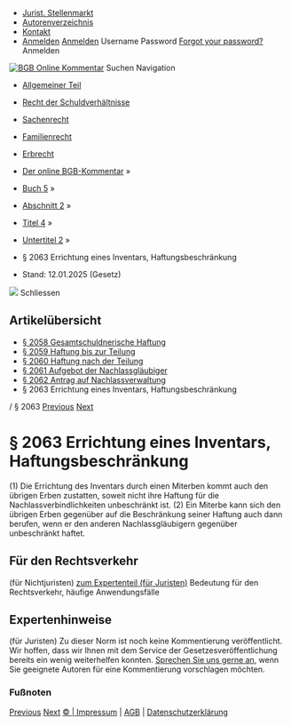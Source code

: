   * [Jurist. Stellenmarkt](https://bgb.kommentar.de/Buch-5/Abschnitt-2/Titel-4/Untertitel-2/</job-board> "Jurist. Stellenmarkt")
  * [Autorenverzeichnis](https://bgb.kommentar.de/Buch-5/Abschnitt-2/Titel-4/Untertitel-2/</Autorenverzeichnis> "Autorenverzeichnis")
  * [Kontakt](https://bgb.kommentar.de/Buch-5/Abschnitt-2/Titel-4/Untertitel-2/</Kontakt>)
  * [Anmelden](https://bgb.kommentar.de/Buch-5/Abschnitt-2/Titel-4/Untertitel-2/<#login> "show login form") [Anmelden](https://bgb.kommentar.de/Buch-5/Abschnitt-2/Titel-4/Untertitel-2/<#> "hide login form") Username Password
[Forgot your password?](https://bgb.kommentar.de/Buch-5/Abschnitt-2/Titel-4/Untertitel-2/</user/forgotpassword>) Anmelden 


[![BGB Online Kommentar](https://bgb.kommentar.de/extension/bgb/design/bgb/images/logo.png)](https://bgb.kommentar.de/Buch-5/Abschnitt-2/Titel-4/Untertitel-2/</> "BGB Online Kommentar")
Suchen
Navigation
  * [Allgemeiner Teil](https://bgb.kommentar.de/Buch-5/Abschnitt-2/Titel-4/Untertitel-2/</Buch-1>)
  * [Recht der Schuldverhältnisse](https://bgb.kommentar.de/Buch-5/Abschnitt-2/Titel-4/Untertitel-2/</Buch-2>)
  * [Sachenrecht](https://bgb.kommentar.de/Buch-5/Abschnitt-2/Titel-4/Untertitel-2/</Buch-3>)
  * [Familienrecht](https://bgb.kommentar.de/Buch-5/Abschnitt-2/Titel-4/Untertitel-2/</Buch-4>)
  * [Erbrecht](https://bgb.kommentar.de/Buch-5/Abschnitt-2/Titel-4/Untertitel-2/</Buch-5>)


  * [Der online BGB-Kommentar](https://bgb.kommentar.de/Buch-5/Abschnitt-2/Titel-4/Untertitel-2/</>) »
  * [Buch 5](https://bgb.kommentar.de/Buch-5/Abschnitt-2/Titel-4/Untertitel-2/</Buch-5>) »
  * [Abschnitt 2](https://bgb.kommentar.de/Buch-5/Abschnitt-2/Titel-4/Untertitel-2/</Buch-5/Abschnitt-2>) »
  * [Titel 4](https://bgb.kommentar.de/Buch-5/Abschnitt-2/Titel-4/Untertitel-2/</Buch-5/Abschnitt-2/Titel-4>) »
  * [Untertitel 2](https://bgb.kommentar.de/Buch-5/Abschnitt-2/Titel-4/Untertitel-2/</Buch-5/Abschnitt-2/Titel-4/Untertitel-2>) »
  * § 2063 Errichtung eines Inventars, Haftungsbeschränkung 
  * Stand: 12.01.2025 (Gesetz) 


![](https://vg01.met.vgwort.de/na/1c9909529ead4f509072c06d9081a7d5)
Schliessen 
## Artikelübersicht
  * [ § 2058 Gesamtschuldnerische Haftung ](https://bgb.kommentar.de/Buch-5/Abschnitt-2/Titel-4/Untertitel-2/</Buch-5/Abschnitt-2/Titel-4/Untertitel-2/Gesamtschuldnerische-Haftung>)
  * [ § 2059 Haftung bis zur Teilung ](https://bgb.kommentar.de/Buch-5/Abschnitt-2/Titel-4/Untertitel-2/</Buch-5/Abschnitt-2/Titel-4/Untertitel-2/Haftung-bis-zur-Teilung>)
  * [ § 2060 Haftung nach der Teilung ](https://bgb.kommentar.de/Buch-5/Abschnitt-2/Titel-4/Untertitel-2/</Buch-5/Abschnitt-2/Titel-4/Untertitel-2/Haftung-nach-der-Teilung>)
  * [ § 2061 Aufgebot der Nachlassgläubiger ](https://bgb.kommentar.de/Buch-5/Abschnitt-2/Titel-4/Untertitel-2/</Buch-5/Abschnitt-2/Titel-4/Untertitel-2/Aufgebot-der-Nachlassglaeubiger>)
  * [ § 2062 Antrag auf Nachlassverwaltung ](https://bgb.kommentar.de/Buch-5/Abschnitt-2/Titel-4/Untertitel-2/</Buch-5/Abschnitt-2/Titel-4/Untertitel-2/Antrag-auf-Nachlassverwaltung>)
  * § 2063 Errichtung eines Inventars, Haftungsbeschränkung 


/ § 2063 
[Previous](https://bgb.kommentar.de/Buch-5/Abschnitt-2/Titel-4/Untertitel-2/</Buch-5/Abschnitt-2/Titel-4/Untertitel-2/Antrag-auf-Nachlassverwaltung> "§ 2062 Antrag auf Nachlassverwaltung") [Next](https://bgb.kommentar.de/Buch-5/Abschnitt-2/Titel-4/Untertitel-2/</Buch-5/Abschnitt-3/Titel-1/Persoenliche-Errichtung> "§ 2064 Persönliche Errichtung")
# § 2063 Errichtung eines Inventars, Haftungsbeschränkung
(1) Die Errichtung des Inventars durch einen Miterben kommt auch den übrigen Erben zustatten, soweit nicht ihre Haftung für die Nachlassverbindlichkeiten unbeschränkt ist.
(2) Ein Miterbe kann sich den übrigen Erben gegenüber auf die Beschränkung seiner Haftung auch dann berufen, wenn er den anderen Nachlassgläubigern gegenüber unbeschränkt haftet.
## Für den Rechtsverkehr 
(für Nichtjuristen)
[zum Expertenteil (für Juristen)](https://bgb.kommentar.de/Buch-5/Abschnitt-2/Titel-4/Untertitel-2/<#expertenhinweise>)
Bedeutung für den Rechtsverkehr, häufige Anwendungsfälle
## Expertenhinweise
(für Juristen)
Zu dieser Norm ist noch keine Kommentierung veröffentlicht. Wir hoffen, dass wir Ihnen mit dem Service der Gesetzesveröffentlichung bereits ein wenig weiterhelfen konnten. [Sprechen Sie uns gerne an](https://bgb.kommentar.de/Buch-5/Abschnitt-2/Titel-4/Untertitel-2/</Kontakt>), wenn Sie geeignete Autoren für eine Kommentierung vorschlagen möchten. 
### Fußnoten
[Previous](https://bgb.kommentar.de/Buch-5/Abschnitt-2/Titel-4/Untertitel-2/</Buch-5/Abschnitt-2/Titel-4/Untertitel-2/Antrag-auf-Nachlassverwaltung> "§ 2062 Antrag auf Nachlassverwaltung") [Next](https://bgb.kommentar.de/Buch-5/Abschnitt-2/Titel-4/Untertitel-2/</Buch-5/Abschnitt-3/Titel-1/Persoenliche-Errichtung> "§ 2064 Persönliche Errichtung")
[© | Impressum](https://bgb.kommentar.de/Buch-5/Abschnitt-2/Titel-4/Untertitel-2/</Kontakt>) | [AGB](https://bgb.kommentar.de/Buch-5/Abschnitt-2/Titel-4/Untertitel-2/</AGB>) | [Datenschutzerklärung](https://bgb.kommentar.de/Buch-5/Abschnitt-2/Titel-4/Untertitel-2/</Datenschutzerklaerung-fuer-Leser>)
